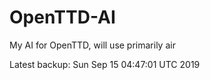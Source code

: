 # OpenTTD-AI
My AI for OpenTTD, will use primarily air

Latest backup: Sun Sep 15 04:47:01 UTC 2019
